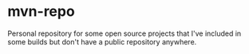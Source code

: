 mvn-repo
========

Personal repository for some open source projects that I've included in some builds but don't have a public repository anywhere.